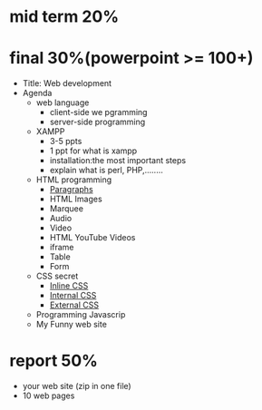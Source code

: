 


# mid term 20%

# final 30%(powerpoint >= 100+)
  - Title: Web development
  - Agenda
    - web language
      - client-side we pgramming
      - server-side programming  
    - XAMPP 
      - 3-5 ppts 
      - 1 ppt for what is xampp 
      - installation:the most important steps 
      - explain what is perl, PHP,........
    - HTML programming
      - [Paragraphs]()
      - HTML Images
      - Marquee
      - Audio
      - Video
      - HTML YouTube Videos
      - iframe
      - Table
      - Form
    - CSS secret
      - [Inline CSS](https://www.w3schools.com/html/html_css.asp)
      - [Internal CSS](https://www.w3schools.com/html/html_css.asp)
      - [External CSS](https://www.w3schools.com/html/html_css.asp) 
    - Programming Javascrip
    - My Funny web site

# report 50%
  - your web site (zip in one file)
  - 10 web pages 
